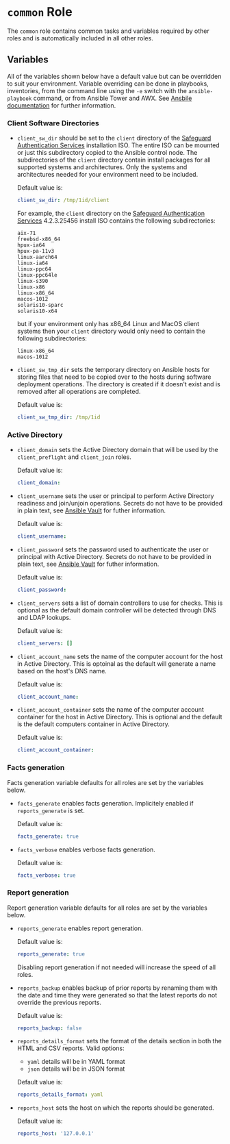 # `common` Role

The `common` role contains common tasks and variables required by other roles and is automatically included in all other roles.  

## Variables

All of the variables shown below have a default value but can be overridden to suit your environment.  Variable overriding can be done in playbooks, inventories, from the command line using the `-e` switch with the `ansible-playbook` command, or from Ansible Tower and AWX.  See [Ansbile documentation](https://docs.ansible.com/ansible/latest/user_guide/playbooks_variables.html) for further information. 

### Client Software Directories

* `client_sw_dir` should be set to the `client` directory of the [Safeguard Authentication Services](https://www.oneidentity.com/products/authentication-services/) installation ISO.  The entire ISO can be mounted or just this subdirectory copied to the Ansible control node.  The subdirectories of the `client` directory contain install packages for all supported systems and architectures.  Only the systems and architectures needed for your environment need to be included.   

    Default value is: 
    ```yaml
    client_sw_dir: /tmp/1id/client
    ```

    For example, the `client` directory on the [Safeguard Authentication Services](https://www.oneidentity.com/products/authentication-services/) 4.2.3.25456 install ISO contains the following subdirectories:

    ```
    aix-71
    freebsd-x86_64
    hpux-ia64
    hpux-pa-11v3
    linux-aarch64
    linux-ia64
    linux-ppc64
    linux-ppc64le
    linux-s390
    linux-x86
    linux-x86_64
    macos-1012
    solaris10-sparc
    solaris10-x64
    ``` 

    but if your environment only has x86_64 Linux and MacOS client systems then your `client` directory would only need to contain the following subdirectories:

    ```
    linux-x86_64
    macos-1012
    ```

* `client_sw_tmp_dir` sets the temporary directory on Ansible hosts for storing files that need to be copied over to the hosts during software deployment operations.  The directory is created if it doesn't exist and is removed after all operations are completed.

    Default value is: 
    ```yaml
    client_sw_tmp_dir: /tmp/1id
    ```

### Active Directory

* `client_domain` sets the Active Directory domain that will be used by the `client_preflight` and `client_join` roles.

    Default value is: 
    ```yaml
    client_domain:
    ```

* `client_username` sets the user or principal to perform Active Directory readiness and join/unjoin operations.  Secrets do not have to be provided in plain text, see [Ansible Vault](https://docs.ansible.com/ansible/latest/user_guide/vault.html) for futher information.

    Default value is: 
    ```yaml
    client_username:
    ```

* `client_password` sets the password used to authenticate the user or principal with Active Directory.  Secrets do not have to be provided in plain text, see [Ansible Vault](https://docs.ansible.com/ansible/latest/user_guide/vault.html) for futher information.

    Default value is: 
    ```yaml
    client_password:
    ```

* `client_servers` sets a list of domain controllers to use for checks.  This is optional as the default domain controller will be detected through DNS and LDAP lookups.

    Default value is: 
    ```yaml
    client_servers: []
    ```

* `client_account_name` sets the name of the computer account for the host in Active Directory. This is optoinal as the default will generate a name based on the host's DNS name.

    Default value is: 
    ```yaml
    client_account_name:
    ```

* `client_account_container` sets the name of the computer account container for the host in Active Directory. This is optional and the default is the default computers container in Active Directory. 

    Default value is: 
    ```yaml
    client_account_container:
    ```

### Facts generation

Facts generation variable defaults for all roles are set by the variables below.

* `facts_generate` enables facts generation.  Implicitely enabled if `reports_generate` is set.

    Default value is: 
    ```yaml
    facts_generate: true
    ```

* `facts_verbose` enables verbose facts generation.

    Default value is: 
    ```yaml
    facts_verbose: true
    ```

### Report generation

Report generation variable defaults for all roles are set by the variables below.

* `reports_generate` enables report generation.

    Default value is: 
    ```yaml
    reports_generate: true
    ```

  Disabling report generation if not needed will increase the speed of all roles.

* `reports_backup` enables backup of prior reports by renaming them with the date and time they were generated so that the latest reports do not override the previous reports.

    Default value is: 
    ```yaml
    reports_backup: false

    ```

* `reports_details_format` sets the format of the details section in both the HTML and CSV reports.  Valid options:
    * `yaml` details will be in YAML format
    * `json` details will be in JSON format

    Default value is: 
    ```yaml
    reports_details_format: yaml

    ```

* `reports_host` sets the host on which the reports should be generated. 

    Default value is: 
    ```yaml
    reports_host: '127.0.0.1'
    ```

